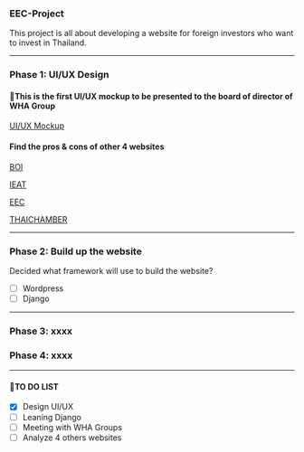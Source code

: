 ### EEC-Project
This project is all about developing a website for foreign investors who want to invest in Thailand.

---
### Phase 1: UI/UX Design

#### :pushpin:This is the first UI/UX mockup to be presented to the board of director of WHA Group
[UI/UX Mockup](https://github.com/touchaee/mywork/blob/master/EEC-Project/UI-UX-mock.pdf)

#### Find the pros & cons of other 4 websites

[BOI](https://www.boi.go.th/th/index/)


[IEAT](https://www.ieat.go.th/)


[EEC](https://www.eeco.or.th/)


[THAICHAMBER](https://www.thaichamber.org/)

---

### Phase 2: Build up the website
Decided what framework will use to build the website?
- [ ] Wordpress
- [ ] Django

---

### Phase 3: xxxx
### Phase 4: xxxx

---

#### :pushpin:TO DO LIST
- [x] Design UI/UX
- [ ] Leaning Django
- [ ] Meeting with WHA Groups
- [ ] Analyze 4 others websites
